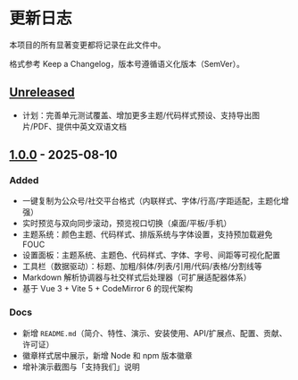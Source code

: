 # 更新日志

本项目的所有显著变更都将记录在此文件中。

格式参考 Keep a Changelog，版本号遵循语义化版本（SemVer）。

## [Unreleased]
- 计划：完善单元测试覆盖、增加更多主题/代码样式预设、支持导出图片/PDF、提供中英文双语文档

## [1.0.0] - 2025-08-10

### Added
- 一键复制为公众号/社交平台格式（内联样式、字体/行高/字距适配，主题化增强）
- 实时预览与双向同步滚动，预览视口切换（桌面/平板/手机）
- 主题系统：颜色主题、代码样式、排版系统与字体设置，支持预加载避免 FOUC
- 设置面板：主题系统、主题色、代码样式、字体、字号、间距等可视化配置
- 工具栏（数据驱动）：标题、加粗/斜体/列表/引用/代码/表格/分割线等
- Markdown 解析协调器与社交样式后处理器（可扩展适配器体系）
- 基于 Vue 3 + Vite 5 + CodeMirror 6 的现代架构

### Docs
- 新增 `README.md`（简介、特性、演示、安装使用、API/扩展点、配置、贡献、许可证）
- 徽章样式居中展示，新增 Node 和 npm 版本徽章
- 增补演示截图与「支持我们」说明

[Unreleased]: https://github.com/xiaobox/mdeditor/compare/main...HEAD
[1.0.0]: https://github.com/xiaobox/mdeditor/releases/tag/v1.0.0
